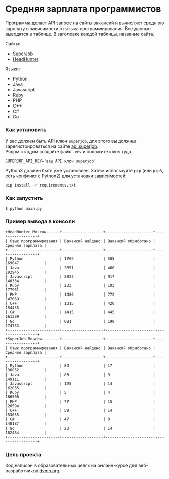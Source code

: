 # Средняя зарплата программистов

Программа делает API запрос на сайты вакансий и вычисляет среднюю зарплату в зависимости от языка программирования.
Все данные выводятся в таблице. В заголовке каждой таблицы, название сайта.

Сайты: 
* [SuperJob](https://www.superjob.ru/)
* [HeadHunter](https://hh.ru/) 

Языки:
* Python 
* Java 
* Javascript
* Ruby
* PHP
* C++
* C#
* Go

### Как установить

У вас должен быть API ключ `superjob`, для этого вы должны зарегистрироваться на
сайте [api.superjob](https://api.superjob.ru/).\
Рядом с кодом создайте файл `.env` и положите ключ туда.

```
SUPERJOP_API_KEY='ваш API ключ superjob'
```

Python3 должен быть уже установлен. Затем используйте `pip` (или `pip3`, есть
конфликт с Python2) для установки зависимостей:

```
pip install -r requirements.txt
```
### Как запустить

```
$ python main.py
```

### Пример вывода в консоли

```
+HeadHunter Moscow------+------------------+---------------------+------------------+
| Язык программирования | Вакансий найдено | Вакансий обработано | Средняя зарплата |
+-----------------------+------------------+---------------------+------------------+
| Python                | 1769             | 505                 | 169047           |
| Java                  | 2651             | 460                 | 192945           |
| Javascript            | 3823             | 917                 | 148334           |
| Ruby                  | 233              | 103                 | 177961           |
| PHP                   | 1486             | 772                 | 147069           |
| C++                   | 1315             | 420                 | 154435           |
| C#                    | 1415             | 445                 | 161399           |
| Go                    | 681              | 198                 | 174733           |
+-----------------------+------------------+---------------------+------------------+
+SuperJob Moscow--------+------------------+---------------------+------------------+
| Язык программирования | Вакансий найдено | Вакансий обработано | Средняя зарплата |
+-----------------------+------------------+---------------------+------------------+
| Python                | 84               | 17                  | 136852           |
| Java                  | 83               | 9                   | 149111           |
| Javascript            | 125              | 14                  | 162035           |
| Ruby                  | 5                | 4                   | 166500           |
| PHP                   | 77               | 15                  | 126594           |
| C++                   | 59               | 14                  | 153035           |
| C#                    | 47               | 8                   | 148187           |
| Go                    | 23               | 14                  | 182464           |
+-----------------------+------------------+---------------------+------------------+
```

### Цель проекта

Код написан в образовательных целях на онлайн-курсе для веб-разработчиков [dvmn.org](https://dvmn.org/).
 
